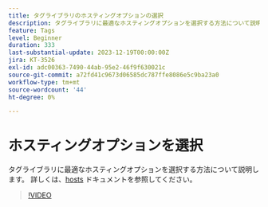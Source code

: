 ```yaml
---
title: タグライブラリのホスティングオプションの選択
description: タグライブラリに最適なホスティングオプションを選択する方法について説明します。
feature: Tags
level: Beginner
duration: 333
last-substantial-update: 2023-12-19T00:00:00Z
jira: KT-3526
exl-id: adc00363-7490-44ab-95e2-46f9f630021c
source-git-commit: a72fd41c9673d06585dc787ffe8086e5c9ba23a0
workflow-type: tm+mt
source-wordcount: '44'
ht-degree: 0%

---
```


# ホスティングオプションを選択

タグライブラリに最適なホスティングオプションを選択する方法について説明します。 詳しくは、[hosts](https://experienceleague.adobe.com/docs/experience-platform/tags/publish/hosts/hosts-overview.html) ドキュメントを参照してください。

>[!VIDEO](https://video.tv.adobe.com/v/28728/?learn=on)
